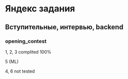 # Яндекс задания

## Вступительные, интервью, backend

### opening_contest 

1, 2, 3 complited 100%

5 (ML)

4, 6 not tested
